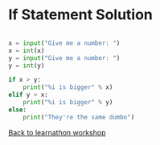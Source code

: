 # If Statement Solution

```python

x = input("Give me a number: ")
x = int(x)
y = input("Give me a number: ")
y = int(y)

if x > y:
    print("%i is bigger" % x)
elif y > x:
    print("%i is bigger" % y)
else:
    print("They're the same dumbo")
```
[Back to learnathon workshop](https://github.com/marihacks/learnathon)
